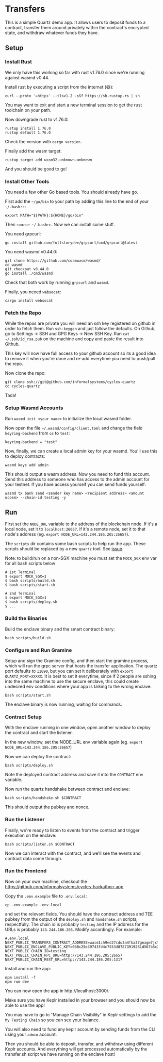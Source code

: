 # Transfers

This is a simple Quartz demo app. It allows users to deposit funds to a contract, transfer them around privately within the contract's encrypted state, 
and withdraw whatever funds they have.

## Setup

### Install Rust

We only have this working so far with rust v1.76.0 since we're running against wasmd v0.44. 

Install rust by executing a script from the internet (😅):

```
curl --proto '=https' --tlsv1.2 -sSf https://sh.rustup.rs | sh
```

You may want to exit and start a new terminal session to get the rust toolchain on your path.

Now downgrade rust to v1.76.0:

```
rustup install 1.76.0
rustup default 1.76.0
```

Check the version with `cargo version`.

Finally add the wasm target:

```
rustup target add wasm32-unknown-unknown
```

And you should be good to go!

### Install Other Tools

You need a few other Go based tools. You should already have go.

First add the `~/go/bin` to your path by adding this line to the end of your `~/.bashrc`:

```
export PATH="${PATH}:${HOME}/go/bin"
```

Then `source ~/.bashrc`. Now we can install some stuff.

You need grpcurl:

```
go install github.com/fullstorydev/grpcurl/cmd/grpcurl@latest
```

You need wasmd v0.44.0:

```
git clone https://github.com/cosmwasm/wasmd/
cd wasmd
git checkout v0.44.0
go install ./cmd/wasmd
```

Check that both work by running `grpcurl` and `wasmd`.

Finally, you neeed `websocat`:

```
cargo install websocat
```

### Fetch the Repo

While the repos are private you will need an ssh key registered on github in order to fetch them. Run `ssh-keygen` and just follow the defaults. On Github, go to Settings -> SSH and GPG Keys -> New SSH Key. Run `cat ~/.ssh/id_rsa.pub` on the machine and copy and paste the result into Github.

This key will now have full access to your github account so its a good idea to remove it when you're done and re-add everytime you need to push/pull the repo. 

Now clone the repo:

```
git clone ssh://git@github.com/informalsystems/cycles-quartz
cd cycles-quartz
```

Tada!

### Setup Wasmd Accounts

Run `wasmd init <your name>` to initialize the local wasmd folder.

Now open the file `~/.wasmd/config/client.toml` and change the field `keyring-backend` from `os` to `test`:

```
keyring-backend = "test"
```

Now, finally, we can create a local admin key for your wasmd. You'll use this to deploy contracts:

```
wasmd keys add admin
```

This should output a wasm address. Now you need to fund this account. 
Send this address to someone who has access to the admin account for your testnet. If you have access yourself you can send funds yourself:

```
wasmd tx bank send <sender key name> <recipient address> <amount ucosm> --chain-id testing -y 
```

## Run

First set the `NODE_URL` variable to the address of the blockchain node. If it's a local node, set it to `localhost:26657`. If it's a remote node, set it to that node's address (eg. `export NODE_URL=143.244.186.205:26657`).

The `scripts` dir contains some bash scripts to help run the app. 
These scripts should be replaced by a new `quartz` tool. See [issue](https://github.com/informalsystems/cycles-quartz/issues/61).

Note: to build/run on a non-SGX machine you must set the `MOCK_SGX` env var for all bash scripts below
```
# 1st Terminal
$ export MOCK_SGX=1
$ bash scripts/build.sh
$ bash scripts/start.sh

# 2nd Terminal
$ export MOCK_SGX=1
$ bash scripts/deploy.sh
$ ...
```

### Build the Binaries

Build the enclave binary and the smart contract binary:

```
bash scripts/build.sh
```

### Configure and Run Gramine

Setup and sign the Gramine config, and then start the gramine process, which will run the 
grpc server that hosts the transfer application. The quartz port defaults to `11090`, but you can set it deliberately with 
`export QUARTZ_PORT=XXXXX`. It is best to set it everytime, since if 2 people are sshing into the same machine to use
the secure enclave, this could create undesired env conditions where your app is talking to the wrong enclave.

```
bash scripts/start.sh
```

The enclave binary is now running, waiting for commands.


### Contract Setup

With the enclave running in one window, open another window to deploy the contract and start the listener.

In the new window, set the NODE_URL env variable again (eg. `export NODE_URL=143.244.186.205:26657`)

Now we can deploy the contract:

```
bash scripts/deploy.sh
```

Note the deployed contract address and save it into the `CONTRACT` env variable.

Now run the quartz handshake between contract and enclave:

```
bash scripts/handshake.sh $CONTRACT
```

This should output the pubkey and nonce.

### Run the Listener

Finally, we're ready to listen to events from the contract and trigger execution on the enclave:

```
bash scripts/listen.sh $CONTRACT
```

Now we can interact with the contract, and we'll see the events and contract data come through.


### Run the Frontend

Now on your own machine, checkout the https://github.com/informalsystems/cycles-hackathon-app.

Copy the `.env.example` file to `.env.local`:

```
cp .env.example .env.local
```


and set the relevant fields. You should have the contract address and TEE pubkey from the output of the `deploy.sh` and `handshake.sh` scripts, respectfully. The chain id is probably `testing` and the IP address for the URLs is probably `143.244.186.205`.
Modify accordingly. For example:

```
#.env.local
NEXT_PUBLIC_TRANSFERS_CONTRACT_ADDRESS=wasm1ch9ed27cdu3a4fkx37gnagm7jcthj0rggnmmjwwwe4xhwmk0d65q8fn9pz
NEXT_PUBLIC_ENCLAVE_PUBLIC_KEY=030c25e39743fd4c7553d87873919281d567b5c328fb903cbfbe9541518736a2d2
NEXT_PUBLIC_CHAIN_ID=testing
NEXT_PUBLIC_CHAIN_RPC_URL=http://143.244.186.205:26657
NEXT_PUBLIC_CHAIN_REST_URL=http://143.244.186.205:1317
```

Install and run the app:

```
npm install -f
npm run dev
```

You can now open the app in http://localhost:3000/. 

Make sure you have Keplr installed in your browser and you should now be able to use the app!

You may have to go to "Manage Chain Visibility" in Keplr settings to add the `My Testing Chain` so you can see your balance.

You will also need to fund any keplr account by sending funds from the CLI using your `admin` account. 

Then you should be able to deposit, transfer, and withdraw using different Keplr accounts. And everything will get processed automatically by the transfer.sh script we have running on the enclave host!





